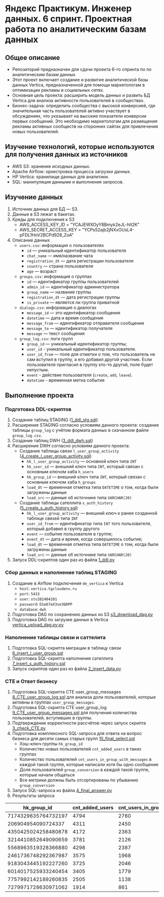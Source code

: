 # Яндекс Практикум. Инженер данных. 6 спринт. Проектная работа по аналитическим базам данных

## Общее описание

- Репозиторий предназначен для сдачи проекта 6-го спринта по по аналитическим базам данных
- Этот проект включает создание и развитие аналитической базы данных Vertica, предназначенной для помощи маркетологам в оптимизации рекламы в социальных сетях.
- Основная цель проекта: расширить модель данных и развить БД Vertica для анализа активности пользователей в сообществах.
- Бизнес-задача: определить сообщества с высокой конверсией, где значительная часть пользователей активно участвует в обсуждениях, что указывает на высокие показатели конверсии первых сообщений. Это необходимо маркетологам для размещения рекламы активных сообществ на сторонних сайтах для привлечения новых пользователей.

## Изучение технологий, которые используются для получения данных из источников

- AWS S3: хранение исходных данных.
- Apache Airflow: оркестровка процесса загрузки данных.
- HP Vertica: хранилище данных для аналитики.
- SQL: манипуляция данными и выполнения запросов.
  
## Изучение данных

1. Источник данных для БД — S3.
2. Данные в S3 лежат в бакетах.
3. Креды для подключения к S3
   - AWS_ACCESS_KEY_ID = "YCAJEWXOyY8Bmyk2eJL-hlt2K"
   - AWS_SECRET_ACCESS_KEY = "YCPs52ajb2jNXxOUsL4-pFDL1HnV2BCPd928_ZoA"
4. Описание данных
   - `users.csv`: информация о пользователях
     - `id` — уникальный идентификатор пользователя
     - `сhat_name` — имя/название чата
     - `registration_dt` — дата регистрации пользователя
     - `country` — страна пользователя
     - `age` — возраст
   - `groups.csv`: информация о группах
     - `id` — идентификатор группы пользователей
     - `admin_id` — идентификатор администратора
     - `group_name` — название группы
     - `registration_dt` — дата регистрации группы
     - `is_private` — является ли группа приватной
   - `dialogs.csv`: информация о диалогах
     - `message_id` — это идентификатор сообщения
     - `datetime` — дата и время сообщения
     - `message_from` — идентификатор отправителя сообщения
     - `message_to` — идентификатор получателя
     - `message` — текст сообщения
   - `group_log.csv`: логи групп
     - `group_id` — уникальный идентификатор группы;
     - `user_id` - уникальный идентификатор пользователя.
     - `user_id_from` — поле для отметки о том, что пользователь не сам вступил в группу, а его добавил другой участник. Если пользователя пригласил в группу кто-то другой, поле будет непустым.
     - `event` - действие пользователя (`create`, `add`, `leave`).
     - `datetime` - временная метка события

## Выполнение проекта

### Подготовка DDL-скриптов

1. Создание таблиц STAGING ([1_ddl_stg.sql](src/sql/1_ddl_stg.sql))
2. Расширение STAGING согласно условиям данного проекта: создание таблицы `group_log` с учётом формата данных в скачанном файле `group_log.csv`.
3. Создание таблиц DWH ([3_ddl_dwh.sql](src/sql/3_ddl_dwh.sql))
4. Расширение DWH согласно условиям данного проекта:
   - Создание таблицы связи `l_user_group_activity` ([4_create_l_user_group_activity.sql](src/sql/4_create_l_user_group_activity.sql))
     - `hk_l_user_group_activity` — основной ключ типа `INT`
     - `hk_user_id` — внешний ключ типа `INT`, который связан с основным ключом хаба `h_users`
     - `hk_group_id` — внешний ключ типа `INT`, который связан с основным ключом хаба `h_groups`
     - `load_dt` — временная отметка типа `DATETIME` о том, когда были загружены данные
     - `load_src` — данные об источнике типа `VARCHAR(20)`
   - Создание таблицы сателлита `s_auth_history` ([5_create_s_auth_history.sql](src/sql/5_create_s_auth_history.sql))
     - `hk_l_user_group_activity` — внешний ключ к ранее созданной таблице связей типа `INT`
     - `user_id_from` — идентификатор типа `INT` того пользователя, который добавил в группу другого
     - `event` — событие пользователя в группе;
     - `event_dt` — дата и время, когда совершилось событие;
     - `load_dt` — временная отметка типа `DATETIME` о том, когда были загружены данные
     - `load_src` — данные об источнике типа `VARCHAR(20)`
5. Запуск DDL-скриптов один раз из файла [1_ddl.py](src/1_ddl.py)

### Сбор данных и наполнение таблиц STAGING

1. Создание в Airflow подключения `de_vertica` к Vertica
   - `host`: `vertica.tgcloudenv.ru`
   - `port`: `5433`
   - `user`: `stv202404101`
   - `password`: `D1e67eX3ve3Q0PP`
   - `database`: `dwh`
2. Подготовка DAG по сохранению данных из S3 [s3_download_dag.py](dags/s3_download_dag.py)
3. Подготовка DAG по загрузке данных в Vertica [vertica_upload_dag.py.py](dags/vertica_upload_dag.py)

### Наполнение таблицы связи и саттелита

1. Подготовка SQL-скрипта миграции в таблицу связи [6_insert_l_user_group.sql](src/sql/6_insert_l_user_group.sql)
2. Подготовка SQL-скрипта наполнения сателлита [7_insert_s_auth_history.sql](src/sql/7_insert_s_auth_history.sql)
3. Запуск скриптов один раз из файла [2_insert_data.py](src/2_insert_data.py)

### CTE и Ответ бизнесу

1. Подготовка SQL-скрипта CTE user_group_messages [8_CTE_user_group_log.sql](src/sql/8_CTE_user_group_log.sql) для анализа доли пользователей, которые активны в группах `user_group_messages`.
2. Подготовка SQL-скрипта CTE user_group_log [9_CTE_user_group_messages.sql](src/sql/9_CTE_user_group_messages.sql) для получения количества пользователей, вступивших в группы.
3. Подтверждение корректности рассчётов через запуск скрипта [3_check_CTE.py](src/3_check_CTE.py)
4. Подготовка комплексного SQL-запроса для ответа на вопрос бизнеса для десяти самых старых групп [10_final_select.sql](src/sql/10_final_select.sql)
   - Хэш-ключ группы `hk_group_id`
   - Количество новых пользователей `cnt_added_users` в таких группах
   - Количество пользователей `cnt_users_in_group_with_messages` в каждой такой группе, которые написали хотя бы одно сообщение
   - Доля пользователей `group_conversion` в каждой такой группе, которые начали общаться
   - Все метрики должны быть отсортированы по убыванию `group_conversion`
5. Запуск SQL-запроса из файла [4_final_answer.py](src/4_final_answer.py)
6. Результаты запроса

| hk_group_id | cnt_added_users | cnt_users_in_group_with_messages | group_conversion |
|--------------------|-------|---------|--------------|
| 7174329635764732197 | 4794  | 2760    | 0.576        |
| 206904954090724337  | 4311  | 2450    | 0.568        |
| 4350425024258480878 | 4172  | 2363    | 0.566        |
| 3214410852649090659 | 3781  | 2126    | 0.562        |
| 5568963519328366880 | 4298  | 2387    | 0.555        |
| 2461736748292367987 | 3575  | 1968    | 0.550        |
| 9183043445192227260 | 3725  | 2046    | 0.549        |
| 6014017525933240454 | 3405  | 1779    | 0.522        |
| 7757992142189260835 | 2505  | 1138    | 0.454        |
| 7279971728630971062 | 1914  | 861     | 0.450        |
